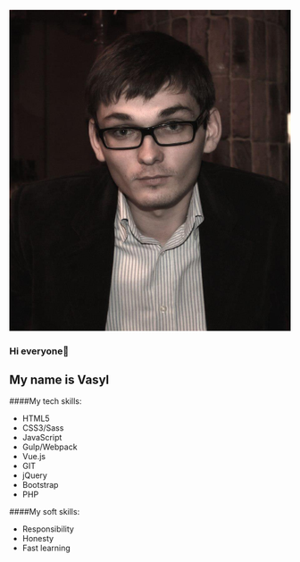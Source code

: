 ![My Photo](/images/image.jpg)

### Hi everyone👋
## My name is Vasyl
####My tech skills:
* HTML5
* CSS3/Sass
* JavaScript
* Gulp/Webpack
* Vue.js
* GIT
* jQuery
* Bootstrap
* PHP

####My soft skills:
* Responsibility
* Honesty
* Fast learning



<!--
**justdesigned/justdesigned** is a ✨ _special_ ✨ repository because its `README.md` (this file) appears on your GitHub profile.

Here are some ideas to get you started:

- 🔭 I’m currently working on ...
- 🌱 I’m currently learning ...
- 👯 I’m looking to collaborate on ...
- 🤔 I’m looking for help with ...
- 💬 Ask me about ...
- 📫 How to reach me: ...
- 😄 Pronouns: ...
- ⚡ Fun fact: ...
-->
